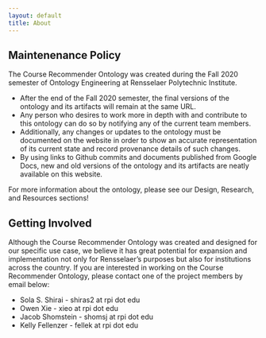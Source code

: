```yaml
---
layout: default
title: About
---
```


## Maintenenance Policy

The Course Recommender Ontology was created during the Fall 2020 semester of Ontology Engineering at Rensselaer Polytechnic Institute.
<ul>
<li>After the end of the Fall 2020 semester, the final versions of the ontology and its artifacts will remain at the same URL.</li>
<li>Any person who desires to work more in depth with and contribute to this ontology can do so by notifying any of the 
current team members.</li> 
<li>Additionally, any changes or updates to the ontology must be documented on the website in order 
to show an accurate representation of its current state and record provenance details of such changes.</li> 
<li>By using links
to Github commits and documents published from Google Docs, new and old versions of the ontology and its artifacts
are neatly available on this website.</li>
</ul>  
For more information about the ontology, please see our Design, Research, and Resources sections!

## Getting Involved

Although the Course Recommender Ontology was created and designed for our specific use case, we believe it has great 
potential for expansion and implementation not only for Rensselaer’s purposes but also for institutions across the
country. If you are interested in working on the Course Recommender Ontology, please contact one of the project 
members by email below:

- Sola S. Shirai - shiras2 at rpi dot edu
- Owen Xie  - xieo at rpi dot edu
- Jacob Shomstein - shomsj at rpi dot edu
- Kelly Fellenzer - fellek at rpi dot edu
